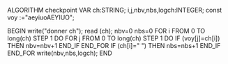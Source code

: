 ALGORITHM checkpoint
VAR
    ch:STRING;
    i,j,nbv,nbs,logch:INTEGER;
    const voy :="aeyiuoAEYIUO";

BEGIN
    write("donner ch");
    read (ch);
    nbv=0
    nbs=0
    FOR i FROM 0 TO long(ch) STEP 1  DO
        FOR j FROM 0 TO long(ch) STEP 1 DO
            IF (voy[j]=ch[i]) THEN
                nbv=nbv+1
            END_IF
        END_FOR
        IF (ch[i]=" ") THEN
            nbs=nbs+1
        END_IF
    END_FOR
    write(nbv,nbs,logch);
END
